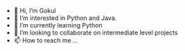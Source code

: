 - 👋 Hi, I’m Gokul
- 👀 I’m interested in Python and Java. 
- 🌱 I’m currently learning Python
- 💞️ I’m looking to collaborate on intermediate level projects 
- 📫 How to reach me ...

<!---
GokulChandar17/GokulChandar17 is a ✨ special ✨ repository because its `README.md` (this file) appears on your GitHub profile.
You can click the Preview link to take a look at your changes.
--->
